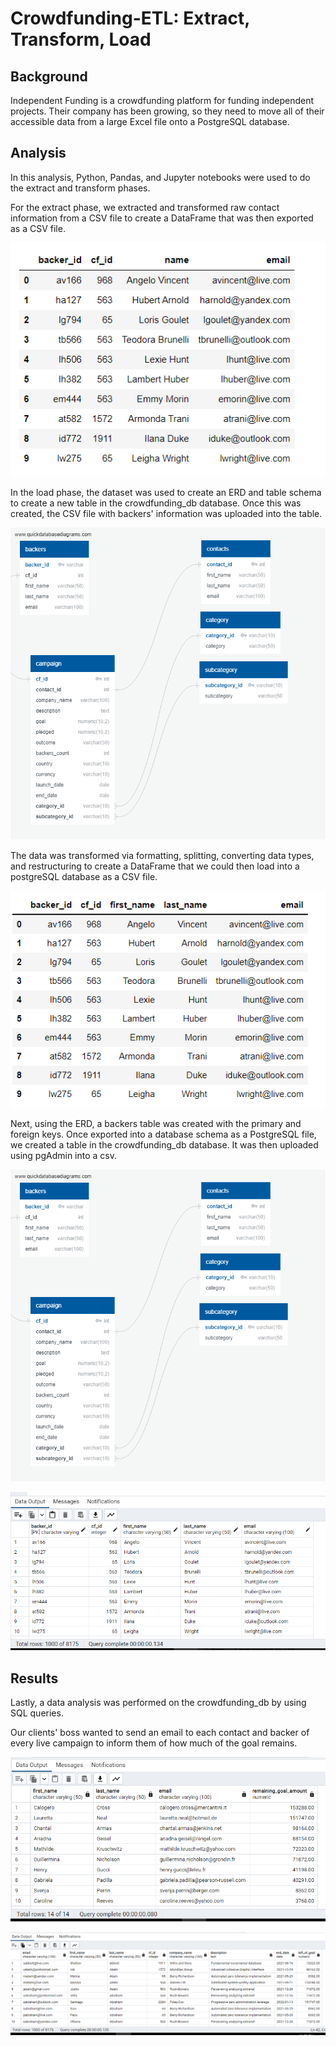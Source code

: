 # Crowdfunding-ETL: Extract, Transform, Load
## Background
Independent Funding is a crowdfunding platform for funding independent projects. Their company has been growing, so they need to move all of their accessible data from a large Excel file onto a PostgreSQL database.

## Analysis
In this analysis, Python, Pandas, and Jupyter notebooks were used to do the extract and transform phases. 

For the extract phase, we extracted and transformed raw contact information from a CSV file to create a DataFrame that was then exported as a CSV file. 

![Alt text](Images/Backers.PNG)

In the load phase, the dataset was used to create an ERD and table schema to create a new table in the crowdfunding_db database. Once this was created, the CSV file with backers' information was uploaded into the table.

![Alt text](Images/crowdfunding_db_relationships.png)

The data was transformed via formatting, splitting, converting data types, and restructuring to create a DataFrame that we could then load into a postgreSQL database as a CSV file.

![Alt text](Images/Final%20Backers.PNG)

Next, using the ERD, a backers table was created with the primary and foreign keys. Once exported into a database schema as a PostgreSQL file, we created a table in the crowdfunding_db database. It was then uploaded using pgAdmin into a csv.

![Alt text](Images/crowdfunding_db_relationships.png)

![Alt text](Images/Backers%20Table%20Postgres.PNG)

## Results
Lastly, a data analysis was performed on the crowdfunding_db by using SQL queries.

Our clients' boss wanted to send an email to each contact and backer of every live campaign to inform them of how much of the goal remains. 

![Alt text](Images/Email_contacts_remaining_goal_amt.PNG)

![Alt text](Images/Email_backers_remaining_goal_amount.PNG)